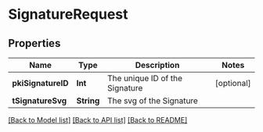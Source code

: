 # SignatureRequest

## Properties
Name | Type | Description | Notes
------------ | ------------- | ------------- | -------------
**pkiSignatureID** | **Int** | The unique ID of the Signature | [optional] 
**tSignatureSvg** | **String** | The svg of the Signature | 

[[Back to Model list]](../README.md#documentation-for-models) [[Back to API list]](../README.md#documentation-for-api-endpoints) [[Back to README]](../README.md)


